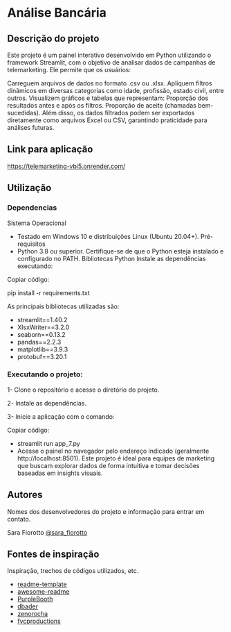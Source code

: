 # Análise Bancária


## Descrição do projeto

Este projeto é um painel interativo desenvolvido em Python utilizando o framework Streamlit, com o objetivo de analisar dados de campanhas de telemarketing. Ele permite que os usuários:

Carreguem arquivos de dados no formato .csv ou .xlsx.
Apliquem filtros dinâmicos em diversas categorias como idade, profissão, estado civil, entre outros.
Visualizem gráficos e tabelas que representam:
Proporção dos resultados antes e após os filtros.
Proporção de aceite (chamadas bem-sucedidas).
Além disso, os dados filtrados podem ser exportados diretamente como arquivos Excel ou CSV, garantindo praticidade para análises futuras.

## Link para aplicação 
https://telemarketing-vbi5.onrender.com/

## Utilização

### Dependencias

Sistema Operacional
* Testado em Windows 10 e distribuições Linux (Ubuntu 20.04+).
Pré-requisitos
* Python 3.8 ou superior. Certifique-se de que o Python esteja instalado e configurado no PATH.
Bibliotecas Python
Instale as dependências executando:


Copiar código:

pip install -r requirements.txt

As principais bibliotecas utilizadas são:

* streamlit==1.40.2
* XlsxWriter==3.2.0
* seaborn==0.13.2
* pandas==2.2.3
* matplotlib==3.9.3
* protobuf==3.20.1


### Executando o projeto:

1- Clone o repositório e acesse o diretório do projeto.

2- Instale as dependências.

3- Inicie a aplicação com o comando:

Copiar código:

* streamlit run app_7.py
* Acesse o painel no navegador pelo endereço indicado (geralmente http://localhost:8501).
Este projeto é ideal para equipes de marketing que buscam explorar dados de forma intuitiva e tomar decisões baseadas em insights visuais.


## Autores

Nomes dos desenvolvedores do projeto e informação para entrar em contato.

Sara Fiorotto
[@sara_fiorotto]((https://www.linkedin.com/in/sara-fiorotto/))



## Fontes de inspiração

Inspiração, trechos de códigos utilizados, etc.
* [readme-template](https://gist.github.com/DomPizzie/7a5ff55ffa9081f2de27c315f5018afc)
* [awesome-readme](https://github.com/matiassingers/awesome-readme)
* [PurpleBooth](https://gist.github.com/PurpleBooth/109311bb0361f32d87a2)
* [dbader](https://github.com/dbader/readme-template)
* [zenorocha](https://gist.github.com/zenorocha/4526327)
* [fvcproductions](https://gist.github.com/fvcproductions/1bfc2d4aecb01a834b46)
